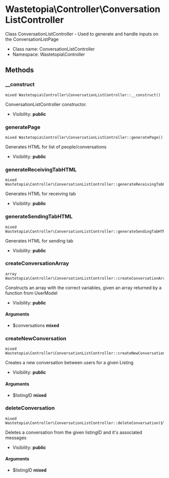 Wastetopia\Controller\ConversationListController
===============

Class ConversationListController - Used to generate and handle inputs on the ConversationListPage




* Class name: ConversationListController
* Namespace: Wastetopia\Controller







Methods
-------


### __construct

    mixed Wastetopia\Controller\ConversationListController::__construct()

ConversationListController constructor.



* Visibility: **public**




### generatePage

    mixed Wastetopia\Controller\ConversationListController::generatePage()

Generates HTML for list of people/conversations



* Visibility: **public**




### generateReceivingTabHTML

    mixed Wastetopia\Controller\ConversationListController::generateReceivingTabHTML()

Generates HTML for receiving tab



* Visibility: **public**




### generateSendingTabHTML

    mixed Wastetopia\Controller\ConversationListController::generateSendingTabHTML()

Generates HTML for sending tab



* Visibility: **public**




### createConversationArray

    array Wastetopia\Controller\ConversationListController::createConversationArray($conversations)

Constructs an array with the correct variables, given an array returned by a function from UserModel



* Visibility: **public**


#### Arguments
* $conversations **mixed**



### createNewConversation

    mixed Wastetopia\Controller\ConversationListController::createNewConversation($listingID)

Creates a new conversation between users for a given Listing



* Visibility: **public**


#### Arguments
* $listingID **mixed**



### deleteConversation

    mixed Wastetopia\Controller\ConversationListController::deleteConversation($listingID)

Deletes a conversation from the given listingID and it's associated messages



* Visibility: **public**


#### Arguments
* $listingID **mixed**


